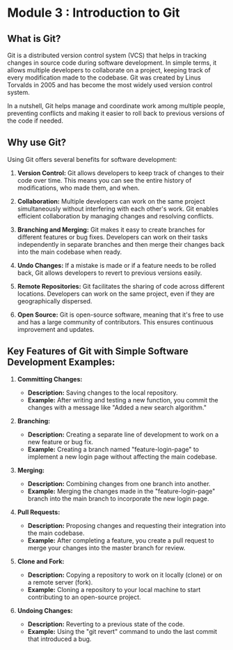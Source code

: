 # Module 3 : Introduction to Git

## What is Git?

Git is a distributed version control system (VCS) that helps in tracking changes in source code during software development. In simple terms, it allows multiple developers to collaborate on a project, keeping track of every modification made to the codebase. Git was created by Linus Torvalds in 2005 and has become the most widely used version control system.

In a nutshell, Git helps manage and coordinate work among multiple people, preventing conflicts and making it easier to roll back to previous versions of the code if needed.

## Why use Git?

Using Git offers several benefits for software development:

1. **Version Control:** Git allows developers to keep track of changes to their code over time. This means you can see the entire history of modifications, who made them, and when.

2. **Collaboration:** Multiple developers can work on the same project simultaneously without interfering with each other's work. Git enables efficient collaboration by managing changes and resolving conflicts.

3. **Branching and Merging:** Git makes it easy to create branches for different features or bug fixes. Developers can work on their tasks independently in separate branches and then merge their changes back into the main codebase when ready.

4. **Undo Changes:** If a mistake is made or if a feature needs to be rolled back, Git allows developers to revert to previous versions easily.

5. **Remote Repositories:** Git facilitates the sharing of code across different locations. Developers can work on the same project, even if they are geographically dispersed.

6. **Open Source:** Git is open-source software, meaning that it's free to use and has a large community of contributors. This ensures continuous improvement and updates.

## Key Features of Git with Simple Software Development Examples:

1. **Committing Changes:**
   - **Description:** Saving changes to the local repository.
   - **Example:** After writing and testing a new function, you commit the changes with a message like "Added a new search algorithm."

2. **Branching:**
   - **Description:** Creating a separate line of development to work on a new feature or bug fix.
   - **Example:** Creating a branch named "feature-login-page" to implement a new login page without affecting the main codebase.

3. **Merging:**
   - **Description:** Combining changes from one branch into another.
   - **Example:** Merging the changes made in the "feature-login-page" branch into the main branch to incorporate the new login page.

4. **Pull Requests:**
   - **Description:** Proposing changes and requesting their integration into the main codebase.
   - **Example:** After completing a feature, you create a pull request to merge your changes into the master branch for review.

5. **Clone and Fork:**
   - **Description:** Copying a repository to work on it locally (clone) or on a remote server (fork).
   - **Example:** Cloning a repository to your local machine to start contributing to an open-source project.

6. **Undoing Changes:**
   - **Description:** Reverting to a previous state of the code.
   - **Example:** Using the "git revert" command to undo the last commit that introduced a bug.


